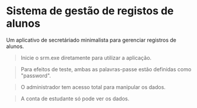 # Sistema de gestão de registos de alunos
Um aplicativo de secretáriado minimalista para gerenciar registros de alunos. 

>Inicie o srm.exe diretamente para utilizar a aplicação.

>Para efeitos de teste, ambas as palavras-passe estão definidas como "password".

>O administrador tem acesso total para manipular os dados.

>A conta de estudante só pode ver os dados.
